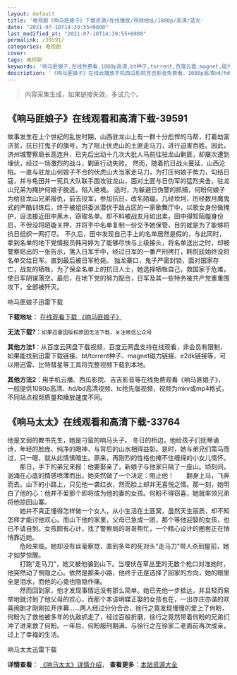 ```yaml
---
layout: default
title: '电视剧《响马匪娘子》下载资源/在线播放/视频地址/1080p/高清/蓝光'
date: "2021-07-10T14:39:55+0800"
last_modified_at: "2021-07-10T14:39:55+0800"
permalink: /39591/
categories: 电视剧
cover:
tags: 电视剧
keywords: '响马匪娘子,在线免费看,1080p高清,bt种子,torrent,百度云盘,magnet,磁力链,迅雷下载资源'
description: '《响马匪娘子》在线云播放手机西瓜影院吉吉影音免费看，1080p高清bd/hd未删减完整版和tc抢先枪版，mkv/mp4格式，附带bt/torrent种子、magnet/磁力链、百度云盘、网盘资源迅雷下载链接'
---
```


>内容采集生成，如果链接失效，多试几个。


## 《响马匪娘子》在线观看和高清下载-39591

故事发生在上个世纪的乱世时期，山西驻龙山上有一群十分彪悍的马帮，打着劫富济贫，抗日打鬼子的旗号，为了阻止伏虎山的土匪走马刀，进行迫害百姓。因此，济州城警察局长高连升，已先后出动十几次大批人马前往驻龙山剿匪，却屡次遭到埋伏，经过一场激烈的战斗，剿匪行动失败。 然而，随着抗日战火蔓延，山西沦陷。一直与驻龙山何娘子不合的伏虎山大当家走马刀，为打压何娘子势力，勾结日寇，并与龟田井一宪兵大队联手围攻驻龙山，面对土匪与日伪军的猛烈夹击，驻龙山兄弟为掩护何娘子脱逃，陷入绝境。 适时，为躲避日伪警的抓捕，何盼何娘子为给驻龙山兄弟报仇，前去投军，参加抗日，改名陌璇。几经坎坷，历经数月魔鬼式的严酷训练后，终于被组织委派潜伏于敌占区的一家歌舞厅中，以歌女身份做掩护，设法接近田中黑木，窃取名单。却不料被战友月如出卖，田中得知陌璇身份后，不但没将陌璇关押，并将手中名单复制一份交予她保管，目的就是为了能够将抗日组织一网打尽。 不久后，田中发现自己手上的名单居然是假的，与此同时，拿到名单的地下党情报员韩月婷为了能够尽快与上级接头，将名单送出之时，却被警察贴出的一张告示，落入日军手中，经过日军的一番严刑拷打，韩悦廷始终没将名单交给日军。直到最后被日军枪毙。 独龙寨口，鬼子严密封锁，面对国家存亡，战友的牺牲，为了保全名单上的抗日人士，她选择牺牲自己，救国家于危难，使日军阴谋落空。最后，在地下党的努力配合，日军及其一些特务被共产党重重围攻下，全部被歼灭。<!---剧情end--->


响马匪娘子迅雷下载

**下载地址**： [在线观看下载 《响马匪娘子》](https://www.993dy.com//vod-detail-id-12715.html) 


**无法下载?**：`如果迅雷因版权原因无法下载，关注微信公众号 `

**其他方法1**：从百度云网盘下载视频，百度云网盘支持在线观看，非会员有限制，如果能找到迅雷下载链接、bt/torrent种子、magnet磁力链接、e2dk链接等，可以用迅雷、比特彗星等工具将完整视频下载到本地。

**其他方法2**：用手机云播、西瓜影院、吉吉影音等在线免费观看《响马匪娘子》，一般提供1080p高清、hd/bd高清视频、tc抢先版视频，视频为mkv或mp4格式，不同站点视频质量和播放速度不同。


## 《响马太太》在线观看和高清下载-33764

他是文弱的教书先生，她是刁蛮的响马头子。 冬日的桥边，他给孩子们抚琴诵诗，年轻的脸庞、纯净的眼神，与背后的山水相得益彰。是时，她与弟兄们策马而过，只一眼，就从此情愫暗生。原来，再刚烈的性格也掩不住缠绵的小女儿情怀。<br />　　那日，手下的弟兄来报：他要娶亲了，新娘子与他家只隔了一座山。顷刻间，汹涌在心底的情感喷薄而出。她突然做了一个决定：阻止他！　　翻身上马，飞奔而去。山下的小路上，只见他一袭红衣，然而脸上却并无喜悦之情。那一刻，她明白了他的心：他并不爱那个即将成为他的妻的女孩。何盼不得窃喜，她就率领兄弟将他掠回山寨。<br />　　她并不真正懂得怎样做一个女人，从小生活在土匪窝，虽然天生丽质，却不知怎样才能讨他欢心。而山下他的家里，父母已急成一团，那个等他迎娶的女孩，也已不请自到。女孩颇有心计，找了警察局的哥哥帮忙，一个精心设计的圈套正在悄悄靠近她。<br />　　危险来临，她却没有丝毫察觉，直到多年的死对头"走马刀"带人杀到屋前，她才如梦惊醒。<br />　　打跑"走马刀"，她又被他骗到山下。当埋伏在草丛里的无数个枪口对准她时，他突然动了恻隐之心。依然是那条小路，他终于还是选择了回家的方向，她的眼里全是泪水，而他的心竟也隐隐作痛。<br />　　然而回到家，他才发现事情远没有那么简单。她已先他一步抵达，并且轻而易举地就讨到了他父母的欢心，而那个本该明媒正娶的女孩也在，一出亦庄亦谐的欢喜闹剧才刚刚拉开序幕……两人经过分分合合，徐行之竟发现慢慢的爱上了何盼，何盼为了救他被多年的仇敌抓走了，经过百般折磨，徐行之竟然带着何盼的兄弟们冲了进来救了何盼。一年后，何盼服刑期满，与徐行之在徐家二老面前再次成亲，过上了幸福的生活。


响马太太迅雷下载

**详情查看**： [《响马太太》详情介绍](/movie/33764/)， **查看更多**：[本站资源大全](/movie/t/all/)

